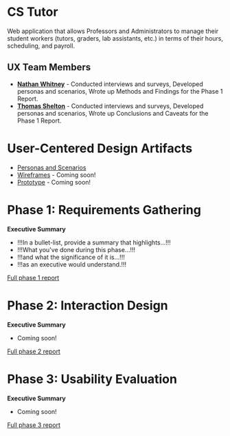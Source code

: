 # CS Tutor

Web application that allows Professors and Administrators to manage their student workers (tutors, graders, lab assistants, etc.) in terms of their hours, scheduling, and payroll.

## UX Team Members

* **[Nathan Whitney](https://usabilityengineering.github.io/ux-portfolio-the29ster/)** - Conducted interviews and surveys, Developed personas and scenarios, Wrote up Methods and Findings for the Phase 1 Report.
* **[Thomas Shelton](https://usabilityengineering.github.io/ux-portfolio-tomleeshelton/)** - Conducted interviews and surveys, Developed personas and scenarios, Wrote up Conclusions and Caveats for the Phase 1 Report.

# User-Centered Design Artifacts
 
* [Personas and Scenarios](artifacts/PersonasandScenarios.pdf)
* [Wireframes](#) - Coming soon!
* [Prototype](#) - Coming soon!

# Phase 1: Requirements Gathering

**Executive Summary**

* !!!In a bullet-list, provide a summary that highlights...!!!
* !!!What you've done during this phase...!!!
* !!!and what the significance of it is...!!!
* !!!as an executive would understand.!!!

[Full phase 1 report](requirements/)

# Phase 2: Interaction Design

**Executive Summary**

* Coming soon!

[Full phase 2 report](design/)

# Phase 3: Usability Evaluation

**Executive Summary**

* Coming soon!

[Full phase 3 report](evaluation/)
